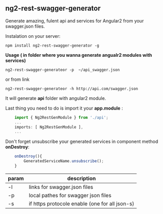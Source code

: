 ## ng2-rest-swagger-generator ##

Generate amazing, fulent api and services for Angular2 from your swagger.json files.

Instalation on your server:

    npm install ng2-rest-swagger-generator -g

**Usage ( in folder where you wanna generate  angualr2  modules with services)**

    ng2-rest-swagger-generateor -p  ~/api_swagger.json
or from link

    ng2-rest-swagger-generateor -h http://api.com/swagger.json 

It will generate **api** folder with angular2 module. 

Last thing you need to do is import it your **app.module** :
```ts
    import { Ng2RestGenModule } from './api';
    ...
    imports: [ Ng2RestGenModule ],
    ...
```

Don't forget unsubscribe your generated services in component method **onDestroy**:
```ts
    onDestroy(){
		GeneratedServiceName.unsubscribe();
	}
```


| param | description |
| --- | --- |
| -l | links for swagger.json files  |
| -p | local pathes for swagger json files  |
| -s | if https protocole enable (one for all json-s) |


